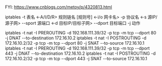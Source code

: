 FYI:
https://www.cnblogs.com/metoy/p/4320813.html

iptables -t 表名 <-A/I/D/R> 规则链名 [规则号] <-i/o 网卡名> -p 协议名 <-s 源IP/源子网> --sport 源端口 <-d 目标IP/目标子网> --dport 目标端口 -j 动作

iptables -t nat -I PREROUTING  -d 192.168.111.39/32 -p tcp -m tcp --dport 80  -j DNAT --to-destination  172.16.10.2
iptables -t nat -I POSTROUTING -d 172.16.10.2/32    -p tcp -m tcp --dport 80  -j SNAT --to-source       172.16.10.1
iptables -t nat -I PREROUTING  -d 192.168.111.39/32 -p tcp -m tcp --dport 443 -j DNAT --to-destination  172.16.10.2
iptables -t nat -I POSTROUTING -d 172.16.10.2/32    -p tcp -m tcp --dport 443 -j SNAT --to-source       172.16.10.1
